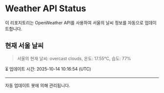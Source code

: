 
# Weather API Status

이 리포지토리는 OpenWeather API를 사용하여 서울의 날씨 정보를 자동으로 업데이트합니다.

## 현재 서울 날씨
> 서울의 현재 날씨: overcast clouds, 온도: 17.55°C, 습도: 77%

⏳ 업데이트 시간: 2025-10-14 10:16:54 (UTC)

---
자동 업데이트 봇에 의해 관리됩니다.
